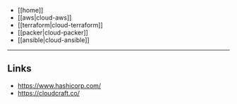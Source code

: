 - [[home]]
- [[aws|cloud-aws]]
- [[terraform|cloud-terraform]]
- [[packer|cloud-packer]]
- [[ansible|cloud-ansible]]
---
## Links
- https://www.hashicorp.com/
- https://cloudcraft.co/